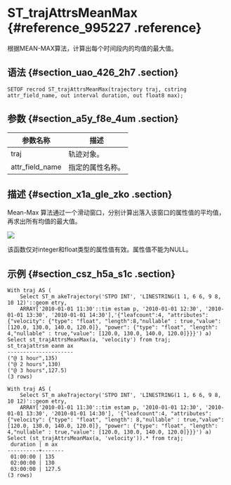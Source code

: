 # ST\_trajAttrsMeanMax {#reference_995227 .reference}

根据MEAN-MAX算法，计算出每个时间段内的均值的最大值。

## 语法 {#section_uao_426_2h7 .section}

``` {#codeblock_vgi_4o2_0x0}
SETOF recrod ST_trajAttrsMeanMax(trajectory traj, cstring attr_field_name, out interval duration, out float8 max);
```

## 参数 {#section_a5y_f8e_4um .section}

|参数名称|描述|
|----|--|
|traj|轨迹对象。|
|attr\_field\_name|指定的属性名称。|

## 描述 {#section_x1a_gle_zko .section}

Mean-Max 算法通过一个滑动窗口，分别计算出落入该窗口的属性值的平均值，再求出所有均值的最大值。

![](http://static-aliyun-doc.oss-cn-hangzhou.aliyuncs.com/assets/img/803581/156231348350858_zh-CN.png)

该函数仅对integer和float类型的属性值有效。属性值不能为NULL。

## 示例 {#section_csz_h5a_s1c .section}

``` {#codeblock_qdn_ifm_fwx}
With traj AS (
    Select ST_m akeTrajectory('STPO INT', 'LINESTRING(1 1, 6 6, 9 8, 10 12)'::geom etry,
    ARRAY['2010-01-01 11:30'::tim estam p, '2010-01-01 12:30', '2010-01-01 13:30', '2010-01-01 14:30'],'{"leafcount":4, "attributes":{"velocity": {"type": "float", "length":8,"nullable" : true,"value": [120.0, 130.0, 140.0, 120.0]}, "power": {"type": "float", "length": 4,"nullable" : true,"value": [120.0, 130.0, 140.0, 120.0]}}}') a)
Select st_trajAttrsMeanMax(a, 'velocity') from traj;
st_trajattrsm eanm ax
---------------------
("@ 1 hour",135)
("@ 2 hours",130)
("@ 3 hours",127.5)
(3 rows)

With traj AS (
    Select ST_m akeTrajectory('STPO INT', 'LINESTRING(1 1, 6 6, 9 8, 10 12)'::geom etry,
    ARRAY['2010-01-01 11:30'::tim estam p, '2010-01-01 12:30', '2010-01-01 13:30', '2010-01-01 14:30'], '{"leafcount":4, "attributes":{"velocity": {"type": "float", "length": 8,"nullable" : true,"value": [120.0, 130.0, 140.0, 120.0]}, "power": {"type": "float", "length": 4,"nullable" : true,"value": [120.0, 130.0, 140.0, 120.0]}}}') a)
Select (st_trajAttrsMeanMax(a, 'velocity')).* from traj;
 duration | m ax
----------+-------
 01:00:00 | 135
 02:00:00 | 130
 03:00:00 | 127.5
(3 rows)
```

